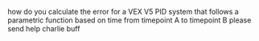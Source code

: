 how do you calculate the error for a VEX V5 PID system that follows a parametric function based on time from timepoint A to timepoint B
please send help charlie buff
